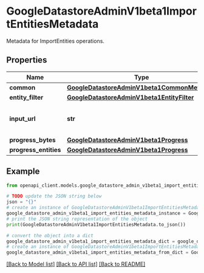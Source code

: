 # GoogleDatastoreAdminV1beta1ImportEntitiesMetadata

Metadata for ImportEntities operations.

## Properties

Name | Type | Description | Notes
------------ | ------------- | ------------- | -------------
**common** | [**GoogleDatastoreAdminV1beta1CommonMetadata**](GoogleDatastoreAdminV1beta1CommonMetadata.md) |  | [optional] 
**entity_filter** | [**GoogleDatastoreAdminV1beta1EntityFilter**](GoogleDatastoreAdminV1beta1EntityFilter.md) |  | [optional] 
**input_url** | **str** | The location of the import metadata file. This will be the same value as the google.datastore.admin.v1beta1.ExportEntitiesResponse.output_url field. | [optional] 
**progress_bytes** | [**GoogleDatastoreAdminV1beta1Progress**](GoogleDatastoreAdminV1beta1Progress.md) |  | [optional] 
**progress_entities** | [**GoogleDatastoreAdminV1beta1Progress**](GoogleDatastoreAdminV1beta1Progress.md) |  | [optional] 

## Example

```python
from openapi_client.models.google_datastore_admin_v1beta1_import_entities_metadata import GoogleDatastoreAdminV1beta1ImportEntitiesMetadata

# TODO update the JSON string below
json = "{}"
# create an instance of GoogleDatastoreAdminV1beta1ImportEntitiesMetadata from a JSON string
google_datastore_admin_v1beta1_import_entities_metadata_instance = GoogleDatastoreAdminV1beta1ImportEntitiesMetadata.from_json(json)
# print the JSON string representation of the object
print(GoogleDatastoreAdminV1beta1ImportEntitiesMetadata.to_json())

# convert the object into a dict
google_datastore_admin_v1beta1_import_entities_metadata_dict = google_datastore_admin_v1beta1_import_entities_metadata_instance.to_dict()
# create an instance of GoogleDatastoreAdminV1beta1ImportEntitiesMetadata from a dict
google_datastore_admin_v1beta1_import_entities_metadata_from_dict = GoogleDatastoreAdminV1beta1ImportEntitiesMetadata.from_dict(google_datastore_admin_v1beta1_import_entities_metadata_dict)
```
[[Back to Model list]](../README.md#documentation-for-models) [[Back to API list]](../README.md#documentation-for-api-endpoints) [[Back to README]](../README.md)


